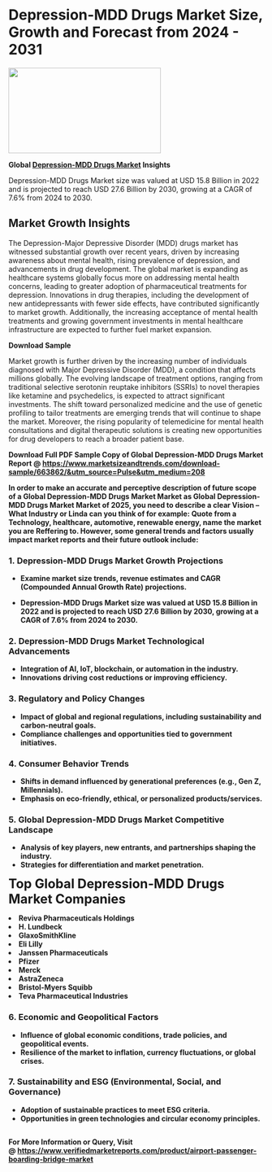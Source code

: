 <H1>Depression-MDD Drugs Market Size, Growth and Forecast from 2024 - 2031</H1><img class="aligncenter size-medium wp-image-584254" src="https://thirdeyenews.in/wp-content/uploads/2024/09/Global-Market-Research-300x168.jpeg" alt="" width="300" height="168" /><p><strong>Global&nbsp;<a href="https://www.marketsizeandtrends.com/download-sample/663862/&amp;utm_source=Pulse&amp;utm_medium=208">Depression-MDD Drugs Market</a> Insights</strong></p><p>Depression-MDD Drugs Market size was valued at USD 15.8 Billion in 2022 and is projected to reach USD 27.6 Billion by 2030, growing at a CAGR of 7.6% from 2024 to 2030.</p><p><h2>Market Growth Insights</h2> <p>The Depression-Major Depressive Disorder (MDD) drugs market has witnessed substantial growth over recent years, driven by increasing awareness about mental health, rising prevalence of depression, and advancements in drug development. The global market is expanding as healthcare systems globally focus more on addressing mental health concerns, leading to greater adoption of pharmaceutical treatments for depression. Innovations in drug therapies, including the development of new antidepressants with fewer side effects, have contributed significantly to market growth. Additionally, the increasing acceptance of mental health treatments and growing government investments in mental healthcare infrastructure are expected to further fuel market expansion.</p> <p><strong>Download Sample</strong></p> <p>Market growth is further driven by the increasing number of individuals diagnosed with Major Depressive Disorder (MDD), a condition that affects millions globally. The evolving landscape of treatment options, ranging from traditional selective serotonin reuptake inhibitors (SSRIs) to novel therapies like ketamine and psychedelics, is expected to attract significant investments. The shift toward personalized medicine and the use of genetic profiling to tailor treatments are emerging trends that will continue to shape the market. Moreover, the rising popularity of telemedicine for mental health consultations and digital therapeutic solutions is creating new opportunities for drug developers to reach a broader patient base.</p> <p><strong></p><p><span class=""><strong>Download Full PDF Sample Copy of Global Depression-MDD Drugs Market Report</strong> @ <a href="https://www.marketsizeandtrends.com/download-sample/663862/&amp;utm_source=Pulse&amp;utm_medium=208" target="_blank">https://www.marketsizeandtrends.com/download-sample/663862/&amp;utm_source=Pulse&amp;utm_medium=208</a></span></p><p>In order to make an accurate and perceptive description of future scope of a Global&nbsp;Depression-MDD Drugs Market Market as Global&nbsp;Depression-MDD Drugs Market Market of 2025, you need to describe a clear Vision &ndash; What Industry or Linda can you think of for example: Quote from a Technology, healthcare, automotive, renewable energy, name the market you are Reffering to. However, some general trends and factors usually impact market reports and their future outlook include:</p><h3>1.&nbsp;<strong>Depression-MDD Drugs Market Growth Projections</strong></h3><ul><li>Examine market size trends, revenue estimates and CAGR (Compounded Annual Growth Rate) projections.</li><li><p>Depression-MDD Drugs Market size was valued at USD 15.8 Billion in 2022 and is projected to reach USD 27.6 Billion by 2030, growing at a CAGR of 7.6% from 2024 to 2030.</p></li></ul><h3>2.&nbsp;<strong>Depression-MDD Drugs Market Technological Advancements</strong></h3><ul><li>Integration of AI, IoT, blockchain, or automation in the industry.</li><li>Innovations driving cost reductions or improving efficiency.</li></ul><h3>3.&nbsp;<strong>Regulatory and Policy Changes</strong></h3><ul><li>Impact of global and regional regulations, including sustainability and carbon-neutral goals.</li><li>Compliance challenges and opportunities tied to government initiatives.</li></ul><h3>4.&nbsp;<strong>Consumer Behavior Trends</strong></h3><ul><li>Shifts in demand influenced by generational preferences (e.g., Gen Z, Millennials).</li><li>Emphasis on eco-friendly, ethical, or personalized products/services.</li></ul><h3>5.&nbsp;<strong>Global Depression-MDD Drugs Market Competitive Landscape</strong></h3><ul><li>Analysis of key players, new entrants, and partnerships shaping the industry.</li><li>Strategies for differentiation and market penetration.</li></ul><p data-pm-slice="1 1 []"><span style="color: inherit; font-family: inherit; font-size: 25px;">Top Global Depression-MDD Drugs Market Companies</span></p><div class="" data-test-id=""><p><li>Reviva Pharmaceuticals Holdings</li><li> H. Lundbeck</li><li> GlaxoSmithKline</li><li> Eli Lilly</li><li> Janssen Pharmaceuticals</li><li> Pfizer</li><li> Merck</li><li> AstraZeneca</li><li> Bristol-Myers Squibb</li><li> Teva Pharmaceutical Industries</li></p></div><h3>6.&nbsp;<strong>Economic and Geopolitical Factors</strong></h3><ul><li>Influence of global economic conditions, trade policies, and geopolitical events.</li><li>Resilience of the market to inflation, currency fluctuations, or global crises.</li></ul><h3>7.&nbsp;<strong>Sustainability and ESG (Environmental, Social, and Governance)</strong></h3><ul><li>Adoption of sustainable practices to meet ESG criteria.</li><li>Opportunities in green technologies and circular economy principles.</li></ul><h2><strong style="font-size: 14px;">For More Information or Query, Visit @&nbsp;</strong><a style="background-color: #ffffff; font-size: 14px;" href="https://www.marketsizeandtrends.com/report/depression-mdd-drugs-market/" target="_blank">https://www.verifiedmarketreports.com/product/airport-passenger-boarding-bridge-market</a></h2>
